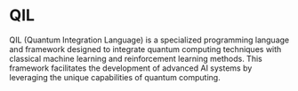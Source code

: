 # QIL
QIL (Quantum Integration Language) is a specialized programming language and framework designed to integrate quantum computing techniques with classical machine learning and reinforcement learning methods. This framework facilitates the development of advanced AI systems by leveraging the unique capabilities of quantum computing.
